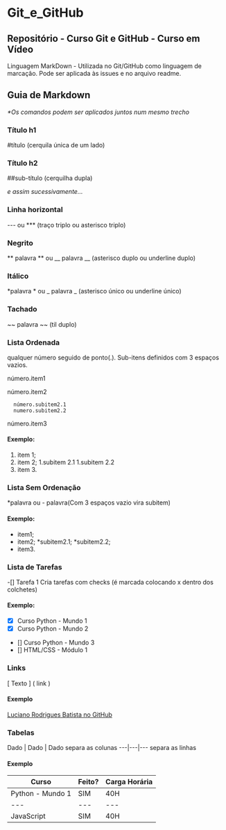 # Git_e_GitHub
 ## Repositório - Curso Git e GitHub - Curso em Vídeo

 Linguagem MarkDown - Utilizada no Git/GitHub como linguagem de marcação. Pode ser aplicada às issues e no arquivo readme.


 ## Guia de Markdown
 _*Os comandos podem ser aplicados juntos num mesmo trecho_

 ### Título h1 
 #título (cerquila única de um lado)

 ### Título h2 
 ##sub-título (cerquilha dupla)

 _e assim sucessivamente..._

 ### Linha horizontal 
 --- ou *** (traço triplo ou asterisco triplo)

 ### Negrito
 ** palavra ** ou __ palavra __ (asterisco duplo ou underline duplo)

 ### Itálico
 *palavra * ou _ palavra _ (asterisco único ou underline único)

 ### Tachado
 ~~ palavra ~~ (til duplo)

 ### Lista Ordenada
 qualquer número seguido de ponto(.). Sub-itens definidos com 3 espaços vazios. 

   número.item1

   número.item2

      número.subitem2.1
      numero.subitem2.2

   número.item3

#### Exemplo:
1. item 1;
1. item 2;
   1.subitem 2.1
   1.subitem 2.2
1. item 3.

### Lista Sem Ordenação
*palavra ou - palavra(Com 3 espaços vazio vira subitem)

#### Exemplo:

* item1;
* item2;
   *subitem2.1;
   *subitem2.2;
* item3.

### Lista de Tarefas
-[] Tarefa 1 Cria tarefas com checks (é marcada colocando x dentro dos colchetes)

#### Exemplo:

- [x] Curso Python - Mundo 1
- [x] Curso Python - Mundo 2
- [] Curso Python - Mundo 3
- [] HTML/CSS - Módulo 1

### Links
[ Texto ] ( link )
#### Exemplo
[Luciano Rodrigues Batista no GitHub](https://github.com/lucianorb19) 

### Tabelas
Dado | Dado | Dado   separa as colunas
---|---|---          separa as linhas

#### Exemplo
Curso | Feito? | Carga Horária
--- | --- | ---
Python - Mundo 1 | SIM | 40H
--- | --- | ---
JavaScript | SIM | 40H 


